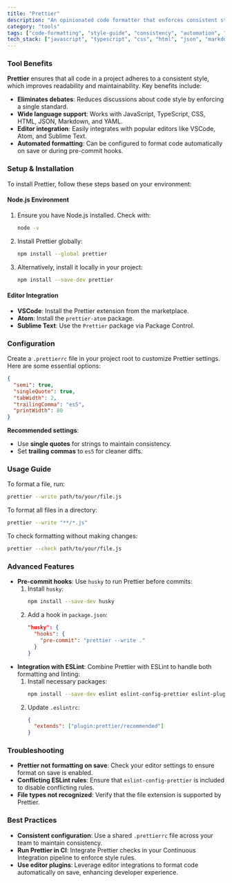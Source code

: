 ```yaml
---
title: "Prettier"
description: "An opinionated code formatter that enforces consistent style across your codebase, eliminating debates about code formatting and integrating seamlessly with most editors."
category: "tools"
tags: ["code-formatting", "style-guide", "consistency", "automation", "pre-commit", "linting"]
tech_stack: ["javascript", "typescript", "css", "html", "json", "markdown", "yaml"]
---
```


### Tool Benefits
**Prettier** ensures that all code in a project adheres to a consistent style, which improves readability and maintainability. Key benefits include:
- **Eliminates debates**: Reduces discussions about code style by enforcing a single standard.
- **Wide language support**: Works with JavaScript, TypeScript, CSS, HTML, JSON, Markdown, and YAML.
- **Editor integration**: Easily integrates with popular editors like VSCode, Atom, and Sublime Text.
- **Automated formatting**: Can be configured to format code automatically on save or during pre-commit hooks.

### Setup & Installation
To install Prettier, follow these steps based on your environment:

#### Node.js Environment
1. Ensure you have Node.js installed. Check with:
   ```bash
   node -v
   ```
2. Install Prettier globally:
   ```bash
   npm install --global prettier
   ```
3. Alternatively, install it locally in your project:
   ```bash
   npm install --save-dev prettier
   ```

#### Editor Integration
- **VSCode**: Install the Prettier extension from the marketplace.
- **Atom**: Install the `prettier-atom` package.
- **Sublime Text**: Use the `Prettier` package via Package Control.

### Configuration
Create a `.prettierrc` file in your project root to customize Prettier settings. Here are some essential options:
```json
{
  "semi": true,
  "singleQuote": true,
  "tabWidth": 2,
  "trailingComma": "es5",
  "printWidth": 80
}
```
**Recommended settings**:
- Use **single quotes** for strings to maintain consistency.
- Set **trailing commas** to `es5` for cleaner diffs.

### Usage Guide
To format a file, run:
```bash
prettier --write path/to/your/file.js
```
To format all files in a directory:
```bash
prettier --write "**/*.js"
```
To check formatting without making changes:
```bash
prettier --check path/to/your/file.js
```

### Advanced Features
- **Pre-commit hooks**: Use `husky` to run Prettier before commits:
  1. Install `husky`:
     ```bash
     npm install --save-dev husky
     ```
  2. Add a hook in `package.json`:
     ```json
     "husky": {
       "hooks": {
         "pre-commit": "prettier --write ."
       }
     }
     ```
- **Integration with ESLint**: Combine Prettier with ESLint to handle both formatting and linting:
  1. Install necessary packages:
     ```bash
     npm install --save-dev eslint eslint-config-prettier eslint-plugin-prettier
     ```
  2. Update `.eslintrc`:
     ```json
     {
       "extends": ["plugin:prettier/recommended"]
     }
     ```

### Troubleshooting
- **Prettier not formatting on save**: Check your editor settings to ensure format on save is enabled.
- **Conflicting ESLint rules**: Ensure that `eslint-config-prettier` is included to disable conflicting rules.
- **File types not recognized**: Verify that the file extension is supported by Prettier.

### Best Practices
- **Consistent configuration**: Use a shared `.prettierrc` file across your team to maintain consistency.
- **Run Prettier in CI**: Integrate Prettier checks in your Continuous Integration pipeline to enforce style rules.
- **Use editor plugins**: Leverage editor integrations to format code automatically on save, enhancing developer experience.